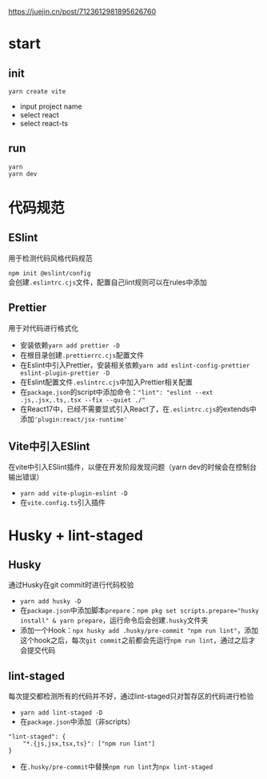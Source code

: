 https://juejin.cn/post/7123612981895626760

# start

## init

`yarn create vite`  
+ input project name
+ select react
+ select react-ts

## run
`yarn`  
`yarn dev`

# 代码规范

## ESlint

用于检测代码风格代码规范

`npm init @eslint/config`  
会创建`.eslintrc.cjs`文件，配置自己lint规则可以在rules中添加

## Prettier

用于对代码进行格式化

+ 安装依赖`yarn add prettier -D`
+ 在根目录创建`.prettierrc.cjs`配置文件
+ 在Eslint中引入Prettier，安装相关依赖`yarn add eslint-config-prettier eslint-plugin-prettier -D`
+ 在Eslint配置文件`.eslintrc.cjs`中加入Prettier相关配置
+ 在`package.json`的script中添加命令：`"lint": "eslint --ext .js,.jsx,.ts,.tsx --fix --quiet ./"`
+ 在React17中，已经不需要显式引入React了，在`.eslintrc.cjs`的extends中添加`'plugin:react/jsx-runtime'`

## Vite中引入ESlint

在vite中引入ESlint插件，以便在开发阶段发现问题（yarn dev的时候会在控制台输出错误）

+ `yarn add vite-plugin-eslint -D`
+ 在`vite.config.ts`引入插件

# Husky + lint-staged

## Husky

通过Husky在git commit时进行代码校验

+ `yarn add husky -D`
+ 在`package.json`中添加脚本`prepare`：`npm pkg set scripts.prepare="husky install" & yarn prepare`，运行命令后会创建`.husky`文件夹
+ 添加一个Hook：`npx husky add .husky/pre-commit "npm run lint"`，添加这个hook之后，每次`git commit`之前都会先运行`npm run lint`，通过之后才会提交代码

## lint-staged

每次提交都检测所有的代码并不好，通过lint-staged只对暂存区的代码进行检验

+ `yarn add lint-staged -D`
+ 在`package.json`中添加（非scripts）
```
"lint-staged": {
    "*.{js,jsx,tsx,ts}": ["npm run lint"]
}
```
+ 在`.husky/pre-commit`中替换`npm run lint`为`npx lint-staged`